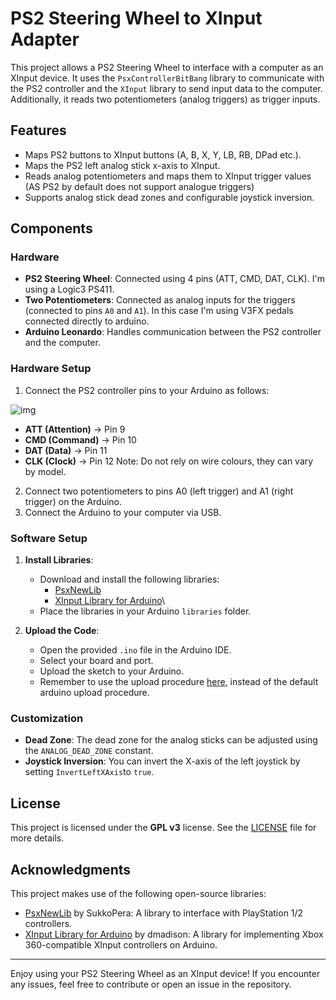 # PS2 Steering Wheel to XInput Adapter

This project allows a PS2 Steering Wheel to interface with a computer as an XInput device. It uses the `PsxControllerBitBang` library to communicate with the PS2 controller and the `XInput` library to send input data to the computer. Additionally, it reads two potentiometers (analog triggers) as trigger inputs.

## Features

- Maps PS2 buttons to XInput buttons (A, B, X, Y, LB, RB, DPad etc.).
- Maps the PS2 left analog stick x-axis to XInput.
- Reads analog potentiometers and maps them to XInput trigger values (AS PS2 by default does not support analogue triggers)
- Supports analog stick dead zones and configurable joystick inversion.

## Components

### Hardware

- **PS2 Steering Wheel**: Connected using 4 pins (ATT, CMD, DAT, CLK). I'm using a Logic3 PS411.
- **Two Potentiometers**: Connected as analog inputs for the triggers (connected to pins `A0` and `A1`). In this case I'm using V3FX pedals connected directly to arduino.
- **Arduino Leonardo**: Handles communication between the PS2 controller and the computer.

### Hardware Setup

1. Connect the PS2 controller pins to your Arduino as follows:

![img](https://github.com/user-attachments/assets/b4396942-dcff-4d04-933a-61eb63facc11)
   - **ATT (Attention)** → Pin 9
   - **CMD (Command)** → Pin 10
   - **DAT (Data)** → Pin 11
   - **CLK (Clock)** → Pin 12
   Note: Do not rely on wire colours, they can vary by model.
2. Connect two potentiometers to pins A0 (left trigger) and A1 (right trigger) on the Arduino.
3. Connect the Arduino to your computer via USB.

### Software Setup

1. **Install Libraries**:
   - Download and install the following libraries:
     - [PsxNewLib](https://github.com/SukkoPera/PsxNewLib)
     - [XInput Library for Arduino](https://github.com/dmadison/ArduinoXInput)\
   - Place the libraries in your Arduino `libraries` folder.
   
2. **Upload the Code**:
   - Open the provided `.ino` file in the Arduino IDE.
   - Select your board and port.
   - Upload the sketch to your Arduino.
   - Remember to use the upload procedure [here](https://github.com/dmadison/ArduinoXInput_AVR), instead of the default arduino upload procedure.

### Customization

- **Dead Zone**: The dead zone for the analog sticks can be adjusted using the `ANALOG_DEAD_ZONE` constant.
- **Joystick Inversion**: You can invert the X-axis of the left joystick by setting `InvertLeftXAxis`to `true`.

## License

This project is licensed under the **GPL v3** license. See the [LICENSE](https://www.gnu.org/licenses/gpl-3.0.en.html) file for more details.

## Acknowledgments

This project makes use of the following open-source libraries:

- [PsxNewLib](https://github.com/SukkoPera/PsxNewLib) by SukkoPera: A library to interface with PlayStation 1/2 controllers.
- [XInput Library for Arduino](https://github.com/dmadison/ArduinoXInput) by dmadison: A library for implementing Xbox 360-compatible XInput controllers on Arduino.

---

Enjoy using your PS2 Steering Wheel as an XInput device! If you encounter any issues, feel free to contribute or open an issue in the repository.

